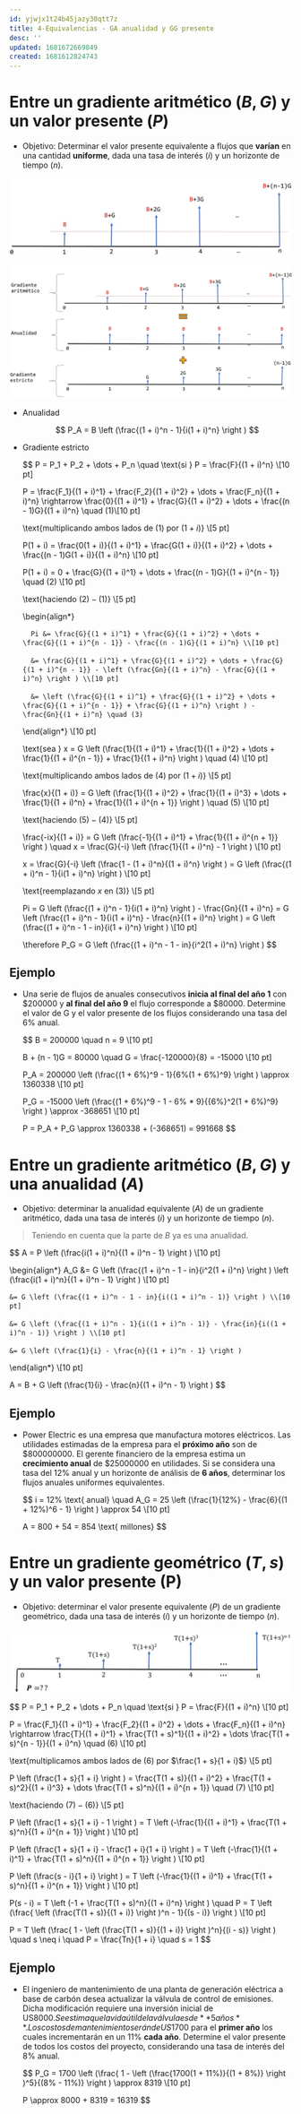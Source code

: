 ```yaml
---
id: yjwjx1t24b45jazy30qtt7z
title: 4-Equivalencias - GA anualidad y GG presente
desc: ''
updated: 1681672669849
created: 1681612824743
---
```


# Entre un gradiente aritmético $(B,G)$ y un valor presente $(P)$

- Objetivo: Determinar el valor presente equivalente a flujos que **varían** en una cantidad **uniforme**, dada una tasa de interés ($i$) y un horizonte de tiempo ($n$).

![Arithmetic gradient](./assets/University/Ingenieria%20economica/1_4-1%20arithmetic_gradient.jpg)

![Arithmetic gradient decomposition](./assets/University/Ingenieria%20economica/1_4-2%20arithmetic_gradient_decomposition.jpg)

- Anualidad

    $$
    P_A = B \left (\frac{(1 + i)^n - 1}{i(1 + i)^n} \right )
    $$

- Gradiente estricto

    $$
    P = P_1 + P_2 + \dots + P_n \quad \text{si } P = \frac{F}{(1 + i)^n} \\[10 pt]

    P = \frac{F_1}{(1 + i)^1} + \frac{F_2}{(1 + i)^2} + \dots + \frac{F_n}{(1 + i)^n} \rightarrow \frac{0}{(1 + i)^1} + \frac{G}{(1 + i)^2} + \dots + \frac{(n - 1)G}{(1 + i)^n} \quad (1)\\[10 pt]

    \text{multiplicando ambos lados de $(1)$ por $(1 + i)$} \\[5 pt]

    P(1 + i) = \frac{0(1 + i)}{(1 + i)^1} + \frac{G(1 + i)}{(1 + i)^2} + \dots + \frac{(n - 1)G(1 + i)}{(1 + i)^n} \\[10 pt]

    P(1 + i) = 0 + \frac{G}{(1 + i)^1} + \dots + \frac{(n - 1)G}{(1 + i)^{n - 1}} \quad (2) \\[10 pt]

    \text{haciendo $(2) - (1)$} \\[5 pt]


    \begin{align*}

        Pi &= \frac{G}{(1 + i)^1} + \frac{G}{(1 + i)^2} + \dots + \frac{G}{(1 + i)^{n - 1}} - \frac{(n - 1)G}{(1 + i)^n} \\[10 pt]

        &= \frac{G}{(1 + i)^1} + \frac{G}{(1 + i)^2} + \dots + \frac{G}{(1 + i)^{n - 1}} - \left (\frac{Gn}{(1 + i)^n} - \frac{G}{(1 + i)^n} \right ) \\[10 pt]

        &= \left (\frac{G}{(1 + i)^1} + \frac{G}{(1 + i)^2} + \dots + \frac{G}{(1 + i)^{n - 1}} + \frac{G}{(1 + i)^n} \right ) - \frac{Gn}{(1 + i)^n} \quad (3)
    \end{align*} \\[10 pt]

    \text{sea } x = G \left (\frac{1}{(1 + i)^1} + \frac{1}{(1 + i)^2} + \dots + \frac{1}{(1 + i)^{n - 1}} + \frac{1}{(1 + i)^n} \right ) \quad (4) \\[10 pt]

    \text{multiplicando ambos lados de $(4)$ por $(1 + i)$} \\[5 pt]

    \frac{x}{(1 + i)} = G \left (\frac{1}{(1 + i)^2} + \frac{1}{(1 + i)^3} + \dots + \frac{1}{(1 + i)^n} + \frac{1}{(1 + i)^{n + 1}} \right ) \quad (5) \\[10 pt]

    \text{haciendo $(5) - (4)$} \\[5 pt]

    \frac{-ix}{(1 + i)} = G \left (\frac{-1}{(1 + i)^1} + \frac{1}{(1 + i)^{n +  1}} \right ) \quad x = \frac{G}{-i} \left (\frac{1}{(1 + i)^n} - 1 \right ) \\[10 pt]

    x = \frac{G}{-i} \left (\frac{1 - (1 + i)^n}{(1 + i)^n} \right ) = G \left (\frac{(1 + i)^n - 1}{i(1 + i)^n} \right ) \\[10 pt]

    \text{reemplazando $x$ en $(3)$} \\[5 pt]

    Pi = G \left (\frac{(1 + i)^n - 1}{i(1 + i)^n} \right ) - \frac{Gn}{(1 + i)^n} = G \left (\frac{(1 + i)^n - 1}{i(1 + i)^n} - \frac{n}{(1 + i)^n} \right ) = G \left (\frac{(1 + i)^n - 1 - in}{i(1 + i)^n} \right ) \\[10 pt]

    \therefore P_G = G \left (\frac{(1 + i)^n - 1 - in}{i^2(1 + i)^n} \right )
    $$

## Ejemplo

- Una serie de flujos de anuales consecutivos **inicia al final del año 1** con $200000 y **al final del año 9** el flujo corresponde a $80000. Determine el valor de G y el valor presente de los flujos considerando una tasa del 6% anual.

    $$
    B = 200000 \quad n = 9 \\[10 pt]

    B + (n - 1)G = 80000 \quad G = \frac{-120000}{8} = -15000 \\[10 pt]

    P_A = 200000 \left (\frac{(1 + 6\%)^9 - 1}{6\%(1 + 6\%)^9} \right ) \approx 1360338 \\[10 pt]

    P_G = -15000 \left (\frac{(1 + 6\%)^9 - 1 - 6\% * 9}{{6\%}^2(1 + 6\%)^9} \right ) \approx -368651 \\[10 pt]

    P = P_A + P_G \approx 1360338 + (-368651) = 991668
    $$

# Entre un gradiente aritmético $(B,G)$ y una anualidad $(A)$

- Objetivo: determinar la anualidad equivalente ($A$) de un gradiente aritmético, dada una tasa de interés ($i$) y un horizonte de tiempo ($n$).

> Teniendo en cuenta que la parte de $B$ ya es una anualidad.

$$
A = P \left (\frac{i(1 + i)^n}{(1 + i)^n - 1} \right ) \\[10 pt]

\begin{align*}
    A_G &= G \left (\frac{(1 + i)^n - 1 - in}{i^2(1 + i)^n} \right ) \left (\frac{i(1 + i)^n}{(1 + i)^n - 1} \right ) \\[10 pt]

    &= G \left (\frac{(1 + i)^n - 1 - in}{i((1 + i)^n - 1)} \right ) \\[10 pt]

    &= G \left (\frac{(1 + i)^n - 1}{i((1 + i)^n - 1)} - \frac{in}{i((1 + i)^n - 1)} \right ) \\[10 pt]

    &= G \left (\frac{1}{i} - \frac{n}{(1 + i)^n - 1} \right )
\end{align*} \\[10 pt]

A = B + G \left (\frac{1}{i} - \frac{n}{(1 + i)^n - 1} \right )
$$

## Ejemplo

- Power Electric es una empresa que manufactura motores eléctricos. Las utilidades estimadas de la empresa para el **próximo año** son de $800000000. El gerente financiero de la
empresa estima un **crecimiento anual** de $25000000 en utilidades. Si se considera una tasa del 12% anual y un horizonte de análisis de **6 años**, determinar los flujos anuales uniformes equivalentes.

    $$
    i = 12\% \text{ anual} \quad A_G = 25 \left (\frac{1}{12\%} - \frac{6}{(1 + 12\%)^6 - 1} \right ) \approx 54 \\[10 pt]

    A = 800 + 54 = 854 \text{ millones}
    $$

# Entre un gradiente geométrico $(T,s)$ y un valor presente (P)

- Objetivo: determinar el valor presente equivalente ($P$) de un gradiente geométrico, dada una tasa de interés ($i$) y un horizonte de tiempo ($n$).

![Geometric gradient](./assets/University/Ingenieria%20economica/1_4-3%20Geometric_gradient.jpg)

$$
P = P_1 + P_2 + \dots + P_n \quad \text{si } P = \frac{F}{(1 + i)^n} \\[10 pt]

P = \frac{F_1}{(1 + i)^1} + \frac{F_2}{(1 + i)^2} + \dots + \frac{F_n}{(1 + i)^n} \rightarrow \frac{T}{(1 + i)^1} + \frac{T(1 + s)^1}{(1 + i)^2} + \dots \frac{T(1 + s)^{n - 1}}{(1 + i)^n} \quad (6) \\[10 pt]

\text{multiplicamos ambos lados de $(6)$ por $\frac{1 + s}{1 + i}$} \\[5 pt]

P \left (\frac{1 + s}{1 + i} \right ) = \frac{T(1 + s)}{(1 + i)^2} + \frac{T(1 + s)^2}{(1 + i)^3} + \dots \frac{T(1 + s)^n}{(1 + i)^{n + 1}} \quad (7) \\[10 pt]

\text{haciendo $(7) - (6)$} \\[5 pt]

P \left (\frac{1 + s}{1 + i} - 1 \right ) = T \left (-\frac{1}{(1 + i)^1} + \frac{T(1 + s)^n}{(1 + i)^{n + 1}} \right ) \\[10 pt]

P \left (\frac{1 + s}{1 + i} - \frac{1 + i}{1 + i} \right ) = T \left (-\frac{1}{(1 + i)^1} + \frac{T(1 + s)^n}{(1 + i)^{n + 1}} \right ) \\[10 pt]

P \left (\frac{s - i}{1 + i} \right ) = T \left (-\frac{1}{(1 + i)^1} + \frac{T(1 + s)^n}{(1 + i)^{n + 1}} \right ) \\[10 pt]

P(s - i) = T \left (-1 + \frac{T(1 + s)^n}{(1 + i)^n} \right ) \quad P = T \left (\frac{ \left (\frac{T(1 + s)}{(1 + i)} \right )^n - 1}{(s - i)} \right ) \\[10 pt]

P = T \left (\frac{ 1 - \left (\frac{T(1 + s)}{(1 + i)} \right )^n}{(i - s)} \right ) \quad s \neq i \quad P = \frac{Tn}{1 + i} \quad s = 1
$$

## Ejemplo

- El ingeniero de mantenimiento de una planta de generación eléctrica a base de carbón desea actualizar la válvula de control de emisiones. Dicha modificación requiere una inversión inicial de US$8000. Se estima que la vida útil de la válvula es de **5 años**. Los costos de mantenimiento serán de US$1700 para el **primer año** los cuales incrementarán en un 11% **cada año**. Determine el valor presente de todos los costos del proyecto, considerando una tasa de interés del 8% anual.

    $$
    P_G = 1700 \left (\frac{ 1 - \left (\frac{1700(1 + 11\%)}{(1 + 8\%)} \right )^5}{(8\% - 11\%)} \right ) \approx 8319 \\[10 pt]

    P \approx 8000 + 8319 = 16319
    $$